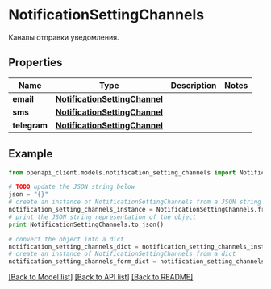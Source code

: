 # NotificationSettingChannels

Каналы отправки уведомления.

## Properties
Name | Type | Description | Notes
------------ | ------------- | ------------- | -------------
**email** | [**NotificationSettingChannel**](NotificationSettingChannel.md) |  | 
**sms** | [**NotificationSettingChannel**](NotificationSettingChannel.md) |  | 
**telegram** | [**NotificationSettingChannel**](NotificationSettingChannel.md) |  | 

## Example

```python
from openapi_client.models.notification_setting_channels import NotificationSettingChannels

# TODO update the JSON string below
json = "{}"
# create an instance of NotificationSettingChannels from a JSON string
notification_setting_channels_instance = NotificationSettingChannels.from_json(json)
# print the JSON string representation of the object
print NotificationSettingChannels.to_json()

# convert the object into a dict
notification_setting_channels_dict = notification_setting_channels_instance.to_dict()
# create an instance of NotificationSettingChannels from a dict
notification_setting_channels_form_dict = notification_setting_channels.from_dict(notification_setting_channels_dict)
```
[[Back to Model list]](../README.md#documentation-for-models) [[Back to API list]](../README.md#documentation-for-api-endpoints) [[Back to README]](../README.md)


